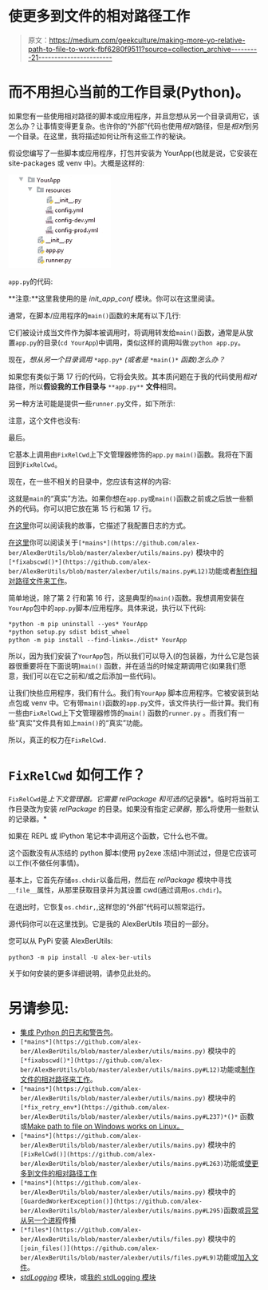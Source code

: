 # 使更多到文件的相对路径工作

> 原文：<https://medium.com/geekculture/making-more-yo-relative-path-to-file-to-work-fbf6280f9511?source=collection_archive---------21----------------------->

# 而不用担心当前的工作目录(Python)。

如果您有一些使用相对路径的脚本或应用程序，并且您想从另一个目录调用它，该怎么办？让事情变得更复杂。也许你的“外部”代码也使用*相对*路径，但是*相对*到另一个目录。在这里，我将描述如何让所有这些工作的秘诀。

假设您编写了一些脚本或应用程序，打包并安装为 YourApp(也就是说，它安装在 site-packages 或 venv 中)。大概是这样的:

![](img/70b221be6fc3329110fceffae5cc8d33.png)

`app.py`的代码:

**注意:**这里我使用的是 *init_app_conf* 模块。你可以在这里阅读。

通常，在脚本/应用程序的`main()`函数的末尾有以下几行:

它们被设计成当文件作为脚本被调用时，将调用转发给`main()`函数，通常是从放置`app.py`的目录(`cd YourApp`)中调用，类似这样的调用叫做:`python app.py`。

现在，*想从另一个目录调用* `*app.py*` *(或者是* `*main()*` *函数)怎么办？*

如果您有类似于第 17 行的代码，它将会失败。其本质问题在于我的代码使用*相对*路径，所以**假设我的工作目录与** `**app.py**` **文件**相同。

另一种方法可能是提供一些`runner.py`文件，如下所示:

注意，这个文件也没有:

最后。

它基本上调用由`FixRelCwd`上下文管理器修饰的`app.py` `main()`函数。我将在下面回到`FixRelCwd`。

现在，在一些不相关的目录中，您应该有这样的内容:

这就是`main`的“真实”方法。如果你想在`app.py`或`main()`函数之前或之后放一些额外的代码。你可以把它放在第 15 行和第 17 行。

[在这里](/analytics-vidhya/integrating-pythons-logging-and-warnings-packages-7ffd6f65e02d)你可以阅读我的故事，它描述了我配置日志的方式。

[在这里](/@alex_ber/making-relative-path-to-file-to-work-d5d0f1da67bf)你可以阅读关于`[*mains*](https://github.com/alex-ber/AlexBerUtils/blob/master/alexber/utils/mains.py)` 模块中的`[*fixabscwd()*](https://github.com/alex-ber/AlexBerUtils/blob/master/alexber/utils/mains.py#L12)`功能或者[制作相对路径文件来工作](/@alex_ber/making-relative-path-to-file-to-work-d5d0f1da67bf)。

简单地说，除了第 2 行和第 16 行，这是典型的`main()`函数。我想调用安装在`YourApp`包中的`app.py`脚本/应用程序。具体来说，执行以下代码:

```
*python -m pip uninstall --yes* YourApp
*python setup.py sdist bdist_wheel
python -m pip install --find-links=./dist* YourApp
```

所以，因为我们安装了`YourApp`包，所以我们可以导入(的包装器，为什么它是包装器很重要将在下面说明)`main()` 函数，并在适当的时候定期调用它(如果我们愿意，我们可以在它之前和/或之后添加一些代码)。

让我们快些应用程序，我们有什么。我们有`YourApp` 脚本应用程序。它被安装到站点包或 venv 中。它有带`main()`函数的`app.py`文件，该文件执行一些计算。我们有一些由`FixRelCwd`上下文管理器修饰的`main()` 函数的`runner.py` 。而我们有一些“真实”文件具有如上`main()`的“真实”功能。

所以，真正的权力在`FixRelCwd.`

# `FixRelCwd` 如何工作？

`FixRelCwd`是*上下文管理器。它需要 *relPackage* 和可选的*记录器*。临时将当前工作目录改为安装 *relPackage* 的目录。如果没有指定*记录器*，那么将使用一些默认的记录器。*

如果在 REPL 或 IPython 笔记本中调用这个函数，它什么也不做。

这个函数没有从冻结的 python 脚本(使用 py2exe 冻结)中测试过，但是它应该可以工作(不做任何事情)。

基本上，它首先存储`os.chdir`以备后用，然后在 *relPackage* 模块中寻找`__file__`属性，从那里获取目录并为其设置 cwd(通过调用`os.chdir`)。

在退出时，它恢复`os.chdir,`,这样您的“外部”代码可以照常运行。

源代码你可以在这里找到。它是我的 AlexBerUtils 项目的一部分。

您可以从 PyPi 安装 AlexBerUtils:

`python3 -m pip install -U alex-ber-utils`

关于如何安装的更多详细说明，请参见此处的。

# 另请参见:

*   [集成 Python 的日志和警告包](/analytics-vidhya/integrating-pythons-logging-and-warnings-packages-7ffd6f65e02d)。
*   `[*mains*](https://github.com/alex-ber/AlexBerUtils/blob/master/alexber/utils/mains.py)` 模块中的`[*fixabscwd()*](https://github.com/alex-ber/AlexBerUtils/blob/master/alexber/utils/mains.py#L12)`功能或[制作文件的相对路径来工作](/@alex_ber/making-relative-path-to-file-to-work-d5d0f1da67bf)。
*   `[*mains*](https://github.com/alex-ber/AlexBerUtils/blob/master/alexber/utils/mains.py)` 模块中的`[*fix_retry_env*](https://github.com/alex-ber/AlexBerUtils/blob/master/alexber/utils/mains.py#L237)*()*` 函数或[Make path to file on Windows works on Linux。](https://alex-ber.medium.com/make-path-to-file-on-windows-works-on-linux-402ed3624f66)
*   `[*mains*](https://github.com/alex-ber/AlexBerUtils/blob/master/alexber/utils/mains.py)` 模块中的`[FixRelCwd()](https://github.com/alex-ber/AlexBerUtils/blob/master/alexber/utils/mains.py#L263)`功能或[使更多到文件的相对路径工作](https://alex-ber.medium.com/making-more-yo-relative-path-to-file-to-work-fbf6280f9511)
*   `[*mains*](https://github.com/alex-ber/AlexBerUtils/blob/master/alexber/utils/mains.py)` 模块中的`[GuardedWorkerException()](https://github.com/alex-ber/AlexBerUtils/blob/master/alexber/utils/mains.py#L295)`函数或[异常从另一个进程](https://alex-ber.medium.com/exception-propagation-from-another-process-bb09894ba4ce)传播
*   `[*files*](https://github.com/alex-ber/AlexBerUtils/blob/master/alexber/utils/files.py)` 模块中的`[join_files()](https://github.com/alex-ber/AlexBerUtils/blob/master/alexber/utils/files.py#L9)`功能或[加入文件](https://alex-ber.medium.com/join-files-cc5e38e3c658)。
*   [*stdLogging*](https://github.com/alex-ber/AlexBerUtils/blob/master/alexber/utils/stdlogging.py) 模块，或[我的 stdLogging 模块](https://alex-ber.medium.com/stdlogging-module-d5d69ff7103f)